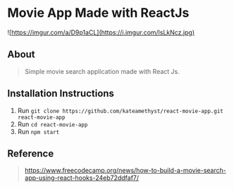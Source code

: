# Movie App Made with ReactJs

![https://imgur.com/a/D9p1aCL](https://i.imgur.com/lsLkNcz.jpg)

## About
> Simple movie search application made with React Js.

## Installation Instructions
1. Run ```git clone https://github.com/kateamethyst/react-movie-app.git react-movie-app```
2. Run ```cd react-movie-app```
3. Run ```npm start```

## Reference
> https://www.freecodecamp.org/news/how-to-build-a-movie-search-app-using-react-hooks-24eb72ddfaf7/
